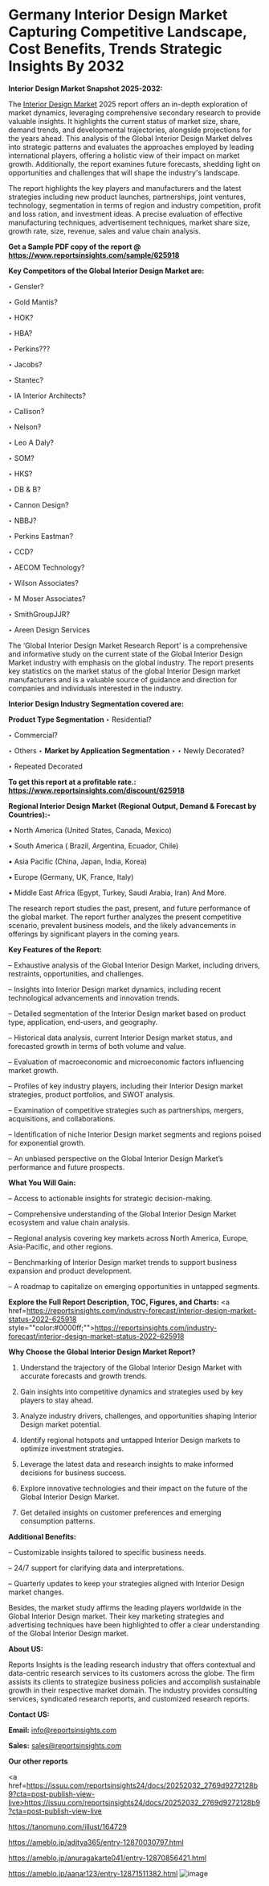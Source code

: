 # Germany Interior Design Market Capturing Competitive Landscape, Cost Benefits, Trends Strategic Insights By 2032

<strong>Interior Design Market Snapshot 2025-2032:</strong>

The <a href=https://www.reportsinsights.com/sample/625918>Interior Design Market</a> 2025 report offers an in-depth exploration of market dynamics, leveraging comprehensive secondary research to provide valuable insights. It highlights the current status of market size, share, demand trends, and developmental trajectories, alongside projections for the years ahead. This analysis of the Global Interior Design Market delves into strategic patterns and evaluates the approaches employed by leading international players, offering a holistic view of their impact on market growth. Additionally, the report examines future forecasts, shedding light on opportunities and challenges that will shape the industry's landscape.

The report highlights the key players and manufacturers and the latest strategies including new product launches, partnerships, joint ventures, technology, segmentation in terms of region and industry competition, profit and loss ration, and investment ideas. A precise evaluation of effective manufacturing techniques, advertisement techniques, market share size, growth rate, size, revenue, sales and value chain analysis.

<strong>Get a Sample PDF copy of the report @ <a href=https://www.reportsinsights.com/sample/625918 style=color:#0000ff;>https://www.reportsinsights.com/sample/625918</a></strong>

<strong>Key Competitors of the Global Interior Design Market are:</strong>

‣ Gensler?

‣ Gold Mantis?

‣ HOK?

‣ HBA?

‣ Perkins???

‣ Jacobs?

‣ Stantec?

‣ IA Interior Architects?

‣ Callison?

‣ Nelson?

‣ Leo A Daly?

‣ SOM?

‣ HKS?

‣ DB & B?

‣ Cannon Design?

‣ NBBJ?

‣ Perkins Eastman?

‣ CCD?

‣ AECOM Technology?

‣ Wilson Associates?

‣ M Moser Associates?

‣ SmithGroupJJR?

‣ Areen Design Services

The ‘Global Interior Design Market Research Report’ is a comprehensive and informative study on the current state of the Global Interior Design Market industry with emphasis on the global industry. The report presents key statistics on the market status of the global Interior Design market manufacturers and is a valuable source of guidance and direction for companies and individuals interested in the industry.

<strong>Interior Design Industry Segmentation covered are:</strong>

<strong>Product Type Segmentation</strong>
‣
Residential?

‣ Commercial?

‣ Others
‣ 
<strong>Market by Application Segmentation</strong>
‣
‣  Newly Decorated?

‣ Repeated Decorated

<strong>To get this report at a profitable rate.: <a href=https://www.reportsinsights.com/discount/625918 style=color:#0000ff;>https://www.reportsinsights.com/discount/625918</a></strong>

<strong>Regional Interior Design Market (Regional Output, Demand &amp; Forecast by Countries):-</strong>

• North America (United States, Canada, Mexico)

• South America ( Brazil, Argentina, Ecuador, Chile)

• Asia Pacific (China, Japan, India, Korea)

• Europe (Germany, UK, France, Italy)

• Middle East Africa (Egypt, Turkey, Saudi Arabia, Iran) And More.

The research report studies the past, present, and future performance of the global market. The report further analyzes the present competitive scenario, prevalent business models, and the likely advancements in offerings by significant players in the coming years.

<strong>Key Features of the Report:</strong>

– Exhaustive analysis of the Global Interior Design Market, including drivers, restraints, opportunities, and challenges.

– Insights into Interior Design market dynamics, including recent technological advancements and innovation trends.

– Detailed segmentation of the Interior Design market based on product type, application, end-users, and geography.

– Historical data analysis, current Interior Design market status, and forecasted growth in terms of both volume and value.

– Evaluation of macroeconomic and microeconomic factors influencing market growth.

– Profiles of key industry players, including their Interior Design market strategies, product portfolios, and SWOT analysis.

– Examination of competitive strategies such as partnerships, mergers, acquisitions, and collaborations.

– Identification of niche Interior Design market segments and regions poised for exponential growth.

– An unbiased perspective on the Global Interior Design Market’s performance and future prospects.

<strong>What You Will Gain:</strong>

– Access to actionable insights for strategic decision-making.

– Comprehensive understanding of the Global Interior Design Market ecosystem and value chain analysis.

– Regional analysis covering key markets across North America, Europe, Asia-Pacific, and other regions.

– Benchmarking of Interior Design market trends to support business expansion and product development.

– A roadmap to capitalize on emerging opportunities in untapped segments.

<strong>Explore the Full Report Description, TOC, Figures, and Charts:</strong>
<a href=https://reportsinsights.com/industry-forecast/interior-design-market-status-2022-625918 style=""color:#0000ff;"">https://reportsinsights.com/industry-forecast/interior-design-market-status-2022-625918</a>

<strong>Why Choose the Global Interior Design Market Report?</strong>

1. Understand the trajectory of the Global Interior Design Market with accurate forecasts and growth trends.

2. Gain insights into competitive dynamics and strategies used by key players to stay ahead.

3. Analyze industry drivers, challenges, and opportunities shaping Interior Design market potential.

4. Identify regional hotspots and untapped Interior Design markets to optimize investment strategies.

5. Leverage the latest data and research insights to make informed decisions for business success.

6. Explore innovative technologies and their impact on the future of the Global Interior Design Market.

7. Get detailed insights on customer preferences and emerging consumption patterns.

<strong>Additional Benefits:</strong>

– Customizable insights tailored to specific business needs.

– 24/7 support for clarifying data and interpretations.

– Quarterly updates to keep your strategies aligned with Interior Design market changes.

Besides, the market study affirms the leading players worldwide in the Global Interior Design market. Their key marketing strategies and advertising techniques have been highlighted to offer a clear understanding of the Global Interior Design market.

<strong><strong>About US</strong>:</strong>

Reports Insights is the leading research industry that offers contextual and data-centric research services to its customers across the globe. The firm assists its clients to strategize business policies and accomplish sustainable growth in their respective market domain. The industry provides consulting services, syndicated research reports, and customized research reports.

<strong>Contact US:</strong>

<p class=><b>Email:</b> <a href=mailto:info@reportsinsights.com>info@reportsinsights.com</a></p>
<p class=><b>Sales:</b> <a href=mailto:sales@reportsinsights.com>sales@reportsinsights.com</a></p>

<strong>Our other reports</strong>

<a href=https://issuu.com/reportsinsights24/docs/20252032_2769d9272128b9?cta=post-publish-view-live>https://issuu.com/reportsinsights24/docs/20252032_2769d9272128b9?cta=post-publish-view-live</a>

<a href=https://tanomuno.com/illust/164729>https://tanomuno.com/illust/164729</a>

<a href=https://ameblo.jp/aditya365/entry-12870030797.html>https://ameblo.jp/aditya365/entry-12870030797.html</a>

<a href=https://ameblo.jp/anuragakarte041/entry-12870856421.html>https://ameblo.jp/anuragakarte041/entry-12870856421.html</a>

<a href=https://ameblo.jp/aanar123/entry-12871511382.html>https://ameblo.jp/aanar123/entry-12871511382.html</a>
![image](https://github.com/user-attachments/assets/b970ca7a-bc2b-4981-b106-a782291a90e6)
